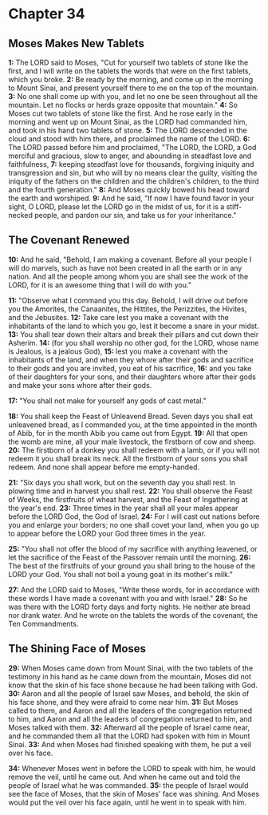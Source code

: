 # Chapter 34

## Moses Makes New Tablets

**1:** The LORD said to Moses, "Cut for yourself two tablets of stone like the first, and I will write on the tablets the words that were on the first tablets, which you broke.
**2:** Be ready by the morning, and come up in the morning to Mount Sinai, and present yourself there to me on the top of the mountain.
**3:** No one shall come up with you, and let no one be seen throughout all the mountain. Let no flocks or herds graze opposite that mountain."
**4:** So Moses cut two tablets of stone like the first. And he rose early in the morning and went up on Mount Sinai, as the LORD had commanded him, and took in his hand two tablets of stone.
**5:** The LORD descended in the cloud and stood with him there, and proclaimed the name of the LORD.
**6:** The LORD passed before him and proclaimed, "The LORD, the LORD, a God merciful and gracious, slow to anger, and abounding in steadfast love and faithfulness,
**7:** keeping steadfast love for thousands, forgiving iniquity and transgression and sin, but who will by no means clear the guilty, visiting the iniquity of the fathers on the children and the children's children, to the third and the fourth generation."
**8:** And Moses quickly bowed his head toward the earth and worshiped.
**9:** And he said, "If now I have found favor in your sight, O LORD, please let the LORD go in the midst of us, for it is a stiff-necked people, and pardon our sin, and take us for your inheritance."

## The Covenant Renewed

**10:** And he said, "Behold, I am making a covenant. Before all your people I will do marvels, such as have not been created in all the earth or in any nation. And all the people among whom you are shall see the work of the LORD, for it is an awesome thing that I will do with you."

**11:** "Observe what I command you this day. Behold, I will drive out before you the Amorites, the Canaanites, the Hittites, the Perizzites, the Hivites, and the Jebusites.
**12:** Take care lest you make a covenant with the inhabitants of the land to which you go, lest it become a snare in your midst.
**13:** You shall tear down their altars and break their pillars and cut down their Asherim.
**14:** (for you shall worship no other god, for the LORD, whose name is Jealous, is a jealous God),
**15:** lest you make a covenant with the inhabitants of the land, and when they whore after their gods and sacrifice to their gods and you are invited, you eat of his sacrifice,
**16:** and you take of their daughters for your sons, and their daughters whore after their gods and make your sons whore after their gods.

**17:** "You shall not make for yourself any gods of cast metal."

**18:** You shall keep the Feast of Unleavend Bread. Seven days you shall eat unleavened bread, as I commanded you, at the time appointed in the month of Abib, for in the month Abib you came out from Egypt.
**19:** All that open the womb are mine, all your male livestock, the firstborn of cow and sheep.
**20:** The firstborn of a donkey you shall redeem with a lamb, or if you will not redeem it you shall break its neck. All the firstborn of your sons you shall redeem. And none shall appear before me empty-handed.

**21:** "Six days you shall work, but on the seventh day you shall rest. In plowing time and in harvest you shall rest.
**22:** You shall observe the Feast of Weeks, the firstfruits of wheat harvest, and the Feast of Ingathering at the year's end.
**23:** Three times in the year shall all your males appear before the LORD God, the God of Israel.
**24:** For I will cast out nations before you and enlarge your borders; no one shall covet your land, when you go up to appear before the LORD your God three times in the year.

**25:** "You shall not offer the blood of my sacrifice with anything leavened, or let the sacrifice of the Feast of the Passover remain until the morning.
**26:** The best of the firstfruits of your ground you shall bring to the house of the LORD your God. You shall not boil a young goat in its mother's milk."

**27:** And the LORD said to Moses, "Write these words, for in accordance with these words I have made a covenant with you and with Israel."
**28:** So he was there with the LORD forty days and forty nights. He neither ate bread nor drank water. And he wrote on the tablets the words of the covenant, the Ten Commandments.

## The Shining Face of Moses

**29:** When Moses came down from Mount Sinai, with the two tablets of the testimony in his hand as he came down from the mountain, Moses did not know that the skin of his face shone because he had been talking with God.
**30:** Aaron and all the people of Israel saw Moses, and behold, the skin of his face shone, and they were afraid to come near him.
**31:** But Moses called to them, and Aaron and all the leaders of the congregation returned to him, and Aaron and all the leaders of congregation returned to him, and Moses talked with them.
**32:** Afterward all the people of Israel came near, and he commanded them all that the LORD had spoken with him in Mount Sinai.
**33:** And when Moses had finished speaking with them, he put a veil over his face.

**34:** Whenever Moses went in before the LORD to speak with him, he would remove the veil, until he came out. And when he came out and told the people of Israel what he was commanded.
**35:** the people of Israel would see the face of Moses, that the skin of Moses' face was shining. And Moses would put the veil over his face again, until he went in to speak with him.
